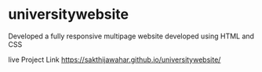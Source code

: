 # universitywebsite
Developed a fully responsive multipage website developed  using HTML and CSS

live Project Link
 https://sakthijawahar.github.io/universitywebsite/
